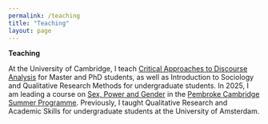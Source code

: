 ```yaml
---
permalink: /teaching
title: "Teaching"
layout: page
---
```


**Teaching**

At the University of Cambridge, I teach [Critical Approaches to Discourse Analysis](https://www.researchmethods.group.cam.ac.uk/modules/critical-approaches-to-discourse-analysis-lt/) for Master and PhD students, as well as Introduction to Sociology and Qualitative Research Methods for undergraduate students. In 2025, I am leading a course on [Sex, Power and Gender](https://www.pem.cam.ac.uk/international-programmes/pembroke-cambridge-summer-programme/course-portfolio/sex-power-and-gender) in the [Pembroke Cambridge Summer Programme](https://www.pem.cam.ac.uk/international-programmes/pembroke-cambridge-summer-programme). Previously, I taught Qualitative Research and Academic Skills for undergraduate students at the University of Amsterdam.
